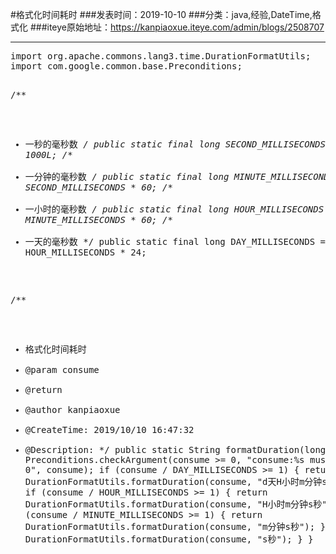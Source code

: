#格式化时间耗时
###发表时间：2019-10-10
###分类：java,经验,DateTime,格式化
###iteye原始地址：<a href="https://kanpiaoxue.iteye.com/admin/blogs/2508707" target="_blank">https://kanpiaoxue.iteye.com/admin/blogs/2508707</a>

---

<div class="iteye-blog-content-contain" style="font-size: 14px;"> 
 <pre name="code" class="java">import org.apache.commons.lang3.time.DurationFormatUtils;
import com.google.common.base.Preconditions;


/**
 * 一秒的毫秒数
 */
public static final long SECOND_MILLISECONDS = 1000L;
/**
 * 一分钟的毫秒数
 */
public static final long MINUTE_MILLISECONDS = SECOND_MILLISECONDS * 60;
/**
 * 一小时的毫秒数
 */
public static final long HOUR_MILLISECONDS = MINUTE_MILLISECONDS * 60;
/**
 * 一天的毫秒数
 */
public static final long DAY_MILLISECONDS = HOUR_MILLISECONDS * 24;

/**
* 格式化时间耗时
* @param consume
* @return
* @author kanpiaoxue
* @CreateTime: 2019/10/10 16:47:32
* @Description:
*/
public static String formatDuration(long consume) {
    Preconditions.checkArgument(consume &gt;= 0, "consume:%s must be &gt;= 0", consume);
    if (consume / DAY_MILLISECONDS &gt;= 1) {
        return DurationFormatUtils.formatDuration(consume, "d天H小时m分钟s秒");
    } else if (consume / HOUR_MILLISECONDS &gt;= 1) {
        return DurationFormatUtils.formatDuration(consume, "H小时m分钟s秒");
    } else if (consume / MINUTE_MILLISECONDS &gt;= 1) {
        return DurationFormatUtils.formatDuration(consume, "m分钟s秒");
    } else {
        return DurationFormatUtils.formatDuration(consume, "s秒");
    }
}</pre> 
 <p>&nbsp;</p> 
</div>